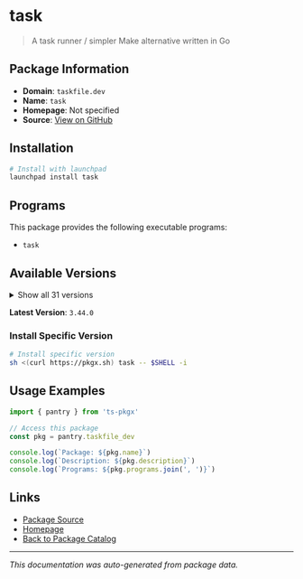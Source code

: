 # task

> A task runner / simpler Make alternative written in Go

## Package Information

- **Domain**: `taskfile.dev`
- **Name**: `task`
- **Homepage**: Not specified
- **Source**: [View on GitHub](https://github.com/pkgxdev/pantry/tree/main/projects/taskfile.dev/package.yml)

## Installation

```bash
# Install with launchpad
launchpad install task
```

## Programs

This package provides the following executable programs:

- `task`

## Available Versions

<details>
<summary>Show all 31 versions</summary>

- `3.44.0`, `3.43.3`, `3.43.2`, `3.43.1`, `3.42.1`
- `3.42.0`, `3.41.0`, `3.40.1`, `3.40.0`, `3.39.2`
- `3.39.1`, `3.39.0`, `3.38.0`, `3.37.2`, `3.37.1`
- `3.37.0`, `3.36.0`, `3.35.1`, `3.35.0`, `3.34.1`
- `3.34.0`, `3.33.1`, `3.33.0`, `3.32.0`, `3.31.0`
- `3.30.1`, `3.30.0`, `3.29.1`, `3.28.0`, `3.27.1`
- `3.27.0`

</details>

**Latest Version**: `3.44.0`

### Install Specific Version

```bash
# Install specific version
sh <(curl https://pkgx.sh) task -- $SHELL -i
```

## Usage Examples

```typescript
import { pantry } from 'ts-pkgx'

// Access this package
const pkg = pantry.taskfile_dev

console.log(`Package: ${pkg.name}`)
console.log(`Description: ${pkg.description}`)
console.log(`Programs: ${pkg.programs.join(', ')}`)
```

## Links

- [Package Source](https://github.com/pkgxdev/pantry/tree/main/projects/taskfile.dev/package.yml)
- [Homepage](#)
- [Back to Package Catalog](../package-catalog.md)

---

*This documentation was auto-generated from package data.*
